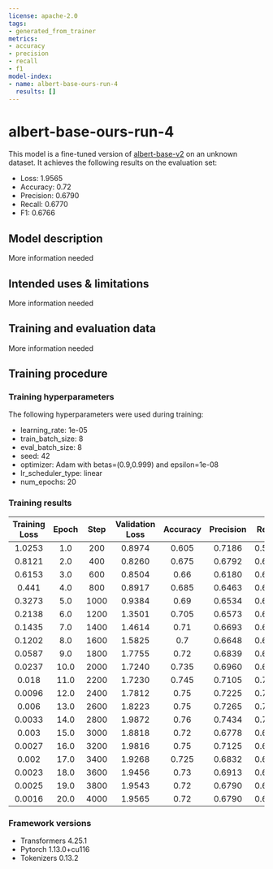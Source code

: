 ```yaml
---
license: apache-2.0
tags:
- generated_from_trainer
metrics:
- accuracy
- precision
- recall
- f1
model-index:
- name: albert-base-ours-run-4
  results: []
---
```


<!-- This model card has been generated automatically according to the information the Trainer had access to. You
should probably proofread and complete it, then remove this comment. -->

# albert-base-ours-run-4

This model is a fine-tuned version of [albert-base-v2](https://huggingface.co/albert-base-v2) on an unknown dataset.
It achieves the following results on the evaluation set:
- Loss: 1.9565
- Accuracy: 0.72
- Precision: 0.6790
- Recall: 0.6770
- F1: 0.6766

## Model description

More information needed

## Intended uses & limitations

More information needed

## Training and evaluation data

More information needed

## Training procedure

### Training hyperparameters

The following hyperparameters were used during training:
- learning_rate: 1e-05
- train_batch_size: 8
- eval_batch_size: 8
- seed: 42
- optimizer: Adam with betas=(0.9,0.999) and epsilon=1e-08
- lr_scheduler_type: linear
- num_epochs: 20

### Training results

| Training Loss | Epoch | Step | Validation Loss | Accuracy | Precision | Recall | F1     |
|:-------------:|:-----:|:----:|:---------------:|:--------:|:---------:|:------:|:------:|
| 1.0253        | 1.0   | 200  | 0.8974          | 0.605    | 0.7186    | 0.5341 | 0.4555 |
| 0.8121        | 2.0   | 400  | 0.8260          | 0.675    | 0.6792    | 0.6308 | 0.6112 |
| 0.6153        | 3.0   | 600  | 0.8504          | 0.66     | 0.6180    | 0.6026 | 0.6073 |
| 0.441         | 4.0   | 800  | 0.8917          | 0.685    | 0.6463    | 0.6385 | 0.6403 |
| 0.3273        | 5.0   | 1000 | 0.9384          | 0.69     | 0.6534    | 0.6602 | 0.6561 |
| 0.2138        | 6.0   | 1200 | 1.3501          | 0.705    | 0.6573    | 0.6374 | 0.6388 |
| 0.1435        | 7.0   | 1400 | 1.4614          | 0.71     | 0.6693    | 0.6553 | 0.6601 |
| 0.1202        | 8.0   | 1600 | 1.5825          | 0.7      | 0.6648    | 0.6592 | 0.6530 |
| 0.0587        | 9.0   | 1800 | 1.7755          | 0.72     | 0.6839    | 0.6849 | 0.6840 |
| 0.0237        | 10.0  | 2000 | 1.7240          | 0.735    | 0.6960    | 0.6924 | 0.6940 |
| 0.018         | 11.0  | 2200 | 1.7230          | 0.745    | 0.7105    | 0.7003 | 0.7026 |
| 0.0096        | 12.0  | 2400 | 1.7812          | 0.75     | 0.7225    | 0.7142 | 0.7158 |
| 0.006         | 13.0  | 2600 | 1.8223          | 0.75     | 0.7265    | 0.7082 | 0.7147 |
| 0.0033        | 14.0  | 2800 | 1.9872          | 0.76     | 0.7434    | 0.7107 | 0.7188 |
| 0.003         | 15.0  | 3000 | 1.8818          | 0.72     | 0.6778    | 0.6766 | 0.6765 |
| 0.0027        | 16.0  | 3200 | 1.9816          | 0.75     | 0.7125    | 0.6990 | 0.7043 |
| 0.002         | 17.0  | 3400 | 1.9268          | 0.725    | 0.6832    | 0.6834 | 0.6825 |
| 0.0023        | 18.0  | 3600 | 1.9456          | 0.73     | 0.6913    | 0.6898 | 0.6898 |
| 0.0025        | 19.0  | 3800 | 1.9543          | 0.72     | 0.6790    | 0.6770 | 0.6766 |
| 0.0016        | 20.0  | 4000 | 1.9565          | 0.72     | 0.6790    | 0.6770 | 0.6766 |


### Framework versions

- Transformers 4.25.1
- Pytorch 1.13.0+cu116
- Tokenizers 0.13.2
